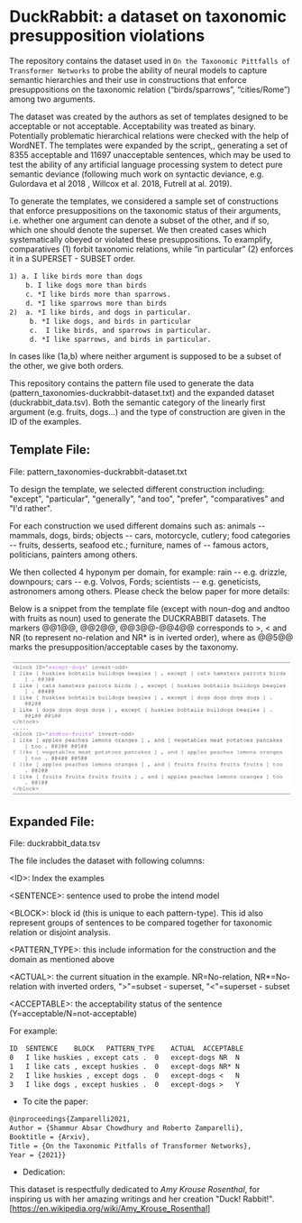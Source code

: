 # DuckRabbit: a dataset on taxonomic presupposition violations


The repository contains the dataset used in `On the Taxonomic Pittfalls of Transformer Networks` to probe the ability of neural models to capture semantic hierarchies and their use in constructions that enforce presuppositions on the taxonomic relation (“birds/sparrows”, “cities/Rome”) among two arguments.

The dataset was created by the authors as set of templates designed to be acceptable or not acceptable. Acceptability was treated as binary. Potentially problematic hierarchical relations were checked with the help of WordNET. The templates were expanded by the script,, generating a set of 8355 acceptable and 11697 unacceptable sentences, which may be used to test the ability of any artificial language processing system to detect pure semantic deviance (following much work on syntactic deviance, e.g. Gulordava et al 2018 , Willcox et al. 2018, Futrell at al. 2019).

To generate the templates, we considered a sample set of constructions that enforce presuppositions on the taxonomic status of their arguments, i.e. whether one argument can denote a subset of the other, and if so, which one should denote the superset. We then created cases which systematically obeyed or violated these presuppositions. To examplify,  comparatives (1) forbit taxonomic relations, while “in particular” (2) enforces it in a SUPERSET - SUBSET order.

```
1) a. I like birds more than dogs
    b. I like dogs more than birds
    c. *I like birds more than sparrows.
    d. *I like sparrows more than birds
2)  a. *I like birds, and dogs in particular.
     b. *I like dogs, and birds in particular
     c.  I like birds, and sparrows in particular.
     d. *I like sparrows, and birds in particular.
```     

In cases like (1a,b) where neither argument is supposed to be a subset of the other, we give both orders. 

This repository contains the pattern file used to generate the data (pattern_taxonomies-duckrabbit-dataset.txt) and the expanded dataset (duckrabbit_data.tsv). Both the semantic category of the linearly first argument (e.g. fruits, dogs...) and the type of construction are given in the ID of the examples.



## Template File:
File: pattern_taxonomies-duckrabbit-dataset.txt

To design the template, we selected different construction including: "except", "particular", "generally", "and too", "prefer", "comparatives" and "I'd rather". 

For each construction we used different domains such as: animals -- mammals, dogs, birds; objects -- cars, motorcycle, cutlery; food categories -- fruits, desserts, seafood etc.; furniture, names of -- famous actors, politicians, painters among others.

We then collected 4 hyponym per domain, for example: rain -- e.g. drizzle, downpours; cars -- e.g. Volvos, Fords; scientists -- e.g. geneticists, astronomers among others. Please check the below paper for more details:

Below is a snippet from the template file (except with noun-dog and andtoo with fruits as noun) used to generate the DUCKRABBIT datasets. 
The markers @@1@@, @@2@@, @@3@@-@@4@@ corresponds to >, < and NR (to represent no-relation and NR* is in iverted order), where as @@5@@ marks the presupposition/acceptable cases by the taxonomy. 

![template_snippet][template]

## Expanded File:
File: duckrabbit_data.tsv

The file includes the dataset with following columns:

<ID\>: Index the examples

<SENTENCE\>:	sentence used to probe the intend model

<BLOCK\>:	block id (this is unique to each pattern-type). This id also represent groups of sentences to be compared together for taxonomic relation or disjoint analysis.

<PATTERN_TYPE\>:	this include information for the construction and the domain as mentioned above

<ACTUAL\>:	the current situation in the example. NR=No-relation, NR*=No-relation with inverted orders, "\>"=subset - superset, "<"=superset - subset

<ACCEPTABLE\>:  the acceptability status of the sentence (Y=acceptable/N=not-acceptable)

For example:
```
ID	SENTENCE	BLOCK	PATTERN_TYPE	ACTUAL	ACCEPTABLE
0	I like huskies , except cats .	0	except-dogs	NR	N
1	I like cats , except huskies .	0	except-dogs	NR*	N
2	I like huskies , except dogs .	0	except-dogs	<	N
3	I like dogs , except huskies .	0	except-dogs	>	Y
```


* To cite the paper:
```
@inproceedings{Zamparelli2021,
Author = {Shammur Absar Chowdhury and Roberto Zamparelli},
Booktitle = {Arxiv},
Title = {On the Taxonomic Pitfalls of Transformer Networks},
Year = {2021}}
```

* Dedication:

This dataset is respectfully dedicated to _Amy Krouse Rosenthal_, for inspiring us with her amazing writings and her creation "Duck! Rabbit!".
[https://en.wikipedia.org/wiki/Amy_Krouse_Rosenthal]


[template]: img/templates.png "DUCKRABBIT Pattern Template"

